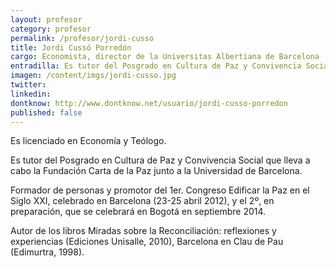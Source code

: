 ```yaml
---
layout: profesor
category: profesor
permalink: /profesor/jordi-cusso
title: Jordi Cussó Porredón
cargo: Economista, director de la Universitas Albertiana de Barcelona
entradilla: Es tutor del Posgrado en Cultura de Paz y Convivencia Social que lleva a cabo la Fundación Carta de la Paz junto a la Universidad de Barcelona.
imagen: /content/imgs/jordi-cusso.jpg
twitter:
linkedin:
dontknow: http://www.dontknow.net/usuario/jordi-cusso-porredon
published: false
---
```


Es licenciado en Economía y Teólogo.

Es tutor del Posgrado en Cultura de Paz y Convivencia Social que lleva a cabo la Fundación Carta de la Paz junto a la Universidad de Barcelona.

Formador de personas y promotor del 1er. Congreso Edificar la Paz en el Siglo XXI, celebrado en Barcelona (23-25 abril 2012), y el 2º, en preparación, que se celebrará en Bogotá en septiembre 2014.

Autor de los libros Miradas sobre la Reconciliación: reflexiones y experiencias (Ediciones Unisalle, 2010), Barcelona en Clau de Pau (Edimurtra, 1998).